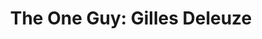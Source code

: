 ---
path: '/deleuze'
image: 'deleuze'
title: 'The One Guy: Gilles Deleuze'
text: 'No light but the muted purring of the arcade showed him broken lengths of damp chipboard and the chassis of a gutted game console. No sound but the muted purring of the bright void beyond the chain link.'
---